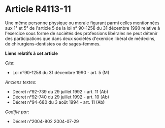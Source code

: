 # Article R4113-11

Une même personne physique ou morale figurant parmi celles mentionnées aux 1° et 5° de l'article 5 de la loi n° 90-1258 du 31
décembre 1990 relative à l'exercice sous forme de sociétés des professions libérales ne peut détenir des participations que
dans deux sociétés d'exercice libéral de médecins, de chirurgiens-dentistes ou de sages-femmes.

**Liens relatifs à cet article**

_Cite_:

  - Loi n°90-1258 du 31 décembre 1990 - art. 5 (M)

_Anciens textes_:

  - Décret n°92-739 du 29 juillet 1992 - art. 11 (Ab)
  - Décret n°92-740 du 29 juillet 1992 - art. 10 (Ab)
  - Décret n°94-680 du 3 août 1994 - art. 11 (Ab)

_Codifié par_:

  - Décret n°2004-802 2004-07-29
